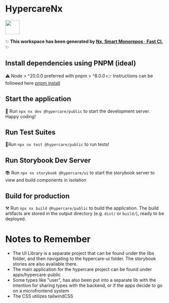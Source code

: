 # HypercareNx

<a alt="Nx logo" href="https://nx.dev" target="_blank" rel="noreferrer"><img src="https://raw.githubusercontent.com/nrwl/nx/master/images/nx-logo.png" width="45"></a>

✨ **This workspace has been generated by [Nx, Smart Monorepos · Fast CI.](https://nx.dev)** ✨

## Install dependencies using PNPM (ideal)

⚠️ Node > ^20.0.0 preferred with pnpm > ^8.0.0
👉 Instructions can be followed here [pnpm install](https://pnpm.io/installation#using-corepack)

## Start the application

🚀 Run `npx nx dev @hypercare/public` to start the development server. Happy coding!

## Run Test Suites

🚦Run `npx nx test @hypercare/public` to run tests!

## Run Storybook Dev Server

📚 Run `npx nx storybook @hypercare/ui` to start the storybook server to view and build components in isolation

## Build for production

⚒️ Run `npx nx build @hypercare/public` to build the application. The build artifacts are stored in the output directory (e.g. `dist/` or `build/`), ready to be deployed.

# Notes to Remember

- The UI Library is a separate project that can be found under the libs folder, and then navigating to the hypercare-ui folder. The storybook stories are also available there.
- The main application for the hypercare project can be found under apps/hypercare-public
- Some types like "user", has also been put into a separate lib with the intention for sharing types with the backend, or if the apps decide to go on a microfrontend system
- The CSS utilizes tailwindCSS
